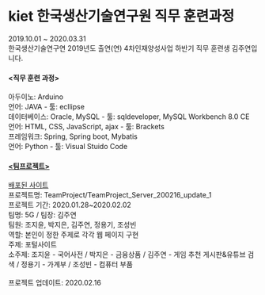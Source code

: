 # kiet 한국생산기술연구원 직무 훈련과정
2019.10.01 ~ 2020.03.31 <br>
한국생산기술연구연 2019년도 출연(연) 4차인재양성사업 하반기 직무 훈련생 김주연입니다.<br>

<h4> <직무 훈련 과정> </h4> 
아두이노: Arduino <br>
언어: JAVA - 툴: ecllipse <br>
데이터베이스: Oracle, MySQL - 툴: sqldeveloper, MySQL Workbench 8.0 CE <br>
언어: HTML, CSS, JavaScript, ajax - 툴: Brackets <br>
프레임워크: Spring, Spring boot, Mybatis <br>
언어: Python - 툴: Visual Stuido Code <br>

<a href="https://github.com/jysaa5/kiet/tree/master/TeamProject/TeamProject_Server_200216_update_1"><h4> <팀프로젝트> </h4></a>
<a href="http://ec2-13-209-26-197.ap-northeast-2.compute.amazonaws.com:8080/gz/">배포된 사이트</a><br>
프로젝트명: TeamProject/TeamProject_Server_200216_update_1 <br>
프로젝트 기간: 2020.01.28~2020.02.02  <br>
팀명: 5G / 팀장: 김주연  <br>
팀원: 조지윤, 박지은, 김주연, 정용기, 조성빈  <br>
역할: 본인이 정한 주제로 각각 웹 페이지 구현 <br>
주제: 포털사이트  <br>
소주제: 조지윤 - 국어사전 / 박지은 - 금융상품 / 김주연 - 게임 추천 게시판&유튜브 검색 / 정용기 - 가계부 / 조성빈 - 컴퓨터 부품  <br>  
프로젝트 업데이트: 2020.02.16 <br>
